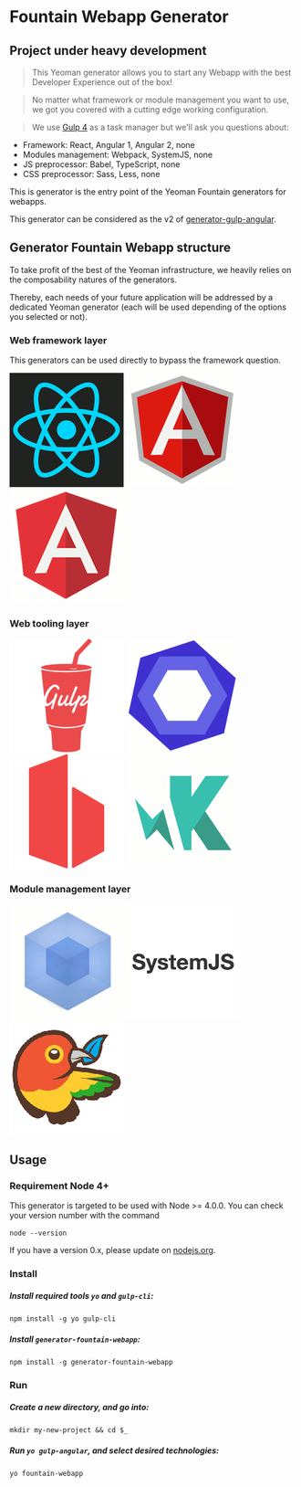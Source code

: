 # Fountain Webapp Generator

## Project under heavy development

> This Yeoman generator allows you to start any Webapp with the best Developer Experience out of the box!

> No matter what framework or module management you want to use, we got you covered with a cutting edge working configuration.

> We use [Gulp 4](http://gulpjs.com/) as a task manager but we'll ask you questions about:
- Framework: React, Angular 1, Angular 2, none
- Modules management: Webpack, SystemJS, none
- JS preprocessor: Babel, TypeScript, none
- CSS preprocessor: Sass, Less, none

This is generator is the entry point of the Yeoman Fountain generators for webapps.

This generator can be considered as the v2 of [generator-gulp-angular](https://github.com/Swiip/generator-gulp-angular).

## Generator Fountain Webapp structure

To take profit of the best of the Yeoman infrastructure, we heavily relies on the composability natures of the generators.

Thereby, each needs of your future application will be addressed by a dedicated Yeoman generator (each will be used depending of the options you selected or not).

### Web framework layer
This generators can be used directly to bypass the framework question.

[![React](docs/assets/react.png)](https://github.com/FountainJS/generator-fountain-react)
[![Angular 1](docs/assets/angular1.png)](https://github.com/FountainJS/generator-fountain-angular1)
[![Angular 2](docs/assets/angular2.png)](https://github.com/FountainJS/generator-fountain-angular2)

### Web tooling layer
[![Gulp](docs/assets/gulp.png)](https://github.com/FountainJS/generator-fountain-gulp)
[![ESLint](docs/assets/eslint.png)](https://github.com/FountainJS/generator-fountain-eslint)
[![BrowserSync](docs/assets/browsersync.png)](https://github.com/FountainJS/generator-fountain-browsersync)
[![Karma](docs/assets/karma.png)](https://github.com/FountainJS/generator-fountain-karma)

### Module management layer
[![Webpack](docs/assets/webpack.png)](https://github.com/FountainJS/generator-fountain-webpack)
[![SystemJS](docs/assets/systemjs.png)](https://github.com/FountainJS/generator-fountain-systemjs)
[![Bower](docs/assets/bower.png)](https://github.com/FountainJS/generator-fountain-inject)


## Usage

### Requirement Node 4+
This generator is targeted to be used with Node >= 4.0.0. You can check your version number with the command
```
node --version
```
If you have a version 0.x, please update on [nodejs.org](https://nodejs.org/en/download/).

### Install

##### Install required tools `yo` and `gulp-cli`:
```
npm install -g yo gulp-cli
```

##### Install `generator-fountain-webapp`:
```
npm install -g generator-fountain-webapp
```


### Run

##### Create a new directory, and go into:
```
mkdir my-new-project && cd $_
```

##### Run `yo gulp-angular`, and select desired technologies:
```
yo fountain-webapp
```
